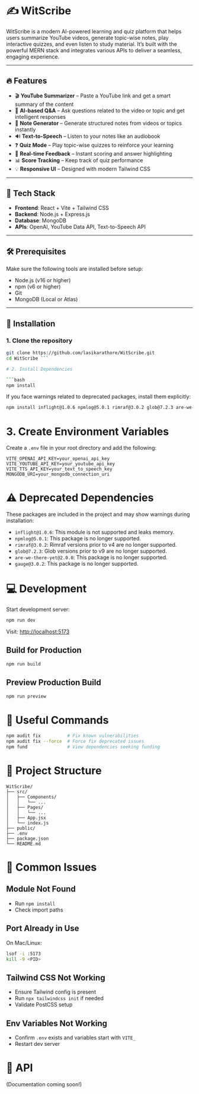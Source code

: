 # ✍️ WitScribe

WitScribe is a modern AI-powered learning and quiz platform that helps users summarize YouTube videos, generate topic-wise notes, play interactive quizzes, and even listen to study material. It’s built with the powerful MERN stack and integrates various APIs to deliver a seamless, engaging experience.

---

## 🔥 Features

- 🎬 **YouTube Summarizer** – Paste a YouTube link and get a smart summary of the content
- 🤖 **AI-based Q&A** – Ask questions related to the video or topic and get intelligent responses
- 📝 **Note Generator** – Generate structured notes from videos or topics instantly
- 🔊 **Text-to-Speech** – Listen to your notes like an audiobook
- ❓ **Quiz Mode** – Play topic-wise quizzes to reinforce your learning
- 🎯 **Real-time Feedback** – Instant scoring and answer highlighting
- 📊 **Score Tracking** – Keep track of quiz performance
- 💡 **Responsive UI** – Designed with modern Tailwind CSS

---

## 🧰 Tech Stack

- **Frontend**: React + Vite + Tailwind CSS
- **Backend**: Node.js + Express.js
- **Database**: MongoDB
- **APIs**: OpenAI, YouTube Data API, Text-to-Speech API

---

## 🛠️ Prerequisites

Make sure the following tools are installed before setup:

- Node.js (v16 or higher)
- npm (v6 or higher)
- Git
- MongoDB (Local or Atlas)

---

## 🚀 Installation

### 1. Clone the repository

```bash
git clone https://github.com/lasikarathore/WitScribe.git
cd WitScribe ```

# 2. Install Dependencies

```bash
npm install
```

If you face warnings related to deprecated packages, install them explicitly:

```bash
npm install inflight@1.0.6 npmlog@5.0.1 rimraf@3.0.2 glob@7.2.3 are-we-there-yet@2.0.0 gauge@3.0.2
```

# 3. Create Environment Variables

Create a `.env` file in your root directory and add the following:

```env
VITE_OPENAI_API_KEY=your_openai_api_key
VITE_YOUTUBE_API_KEY=your_youtube_api_key
VITE_TTS_API_KEY=your_text_to_speech_key
MONGODB_URI=your_mongodb_connection_uri
```

# ⚠️ Deprecated Dependencies

These packages are included in the project and may show warnings during installation:

- `inflight@1.0.6`: This module is not supported and leaks memory.
- `npmlog@5.0.1`: This package is no longer supported.
- `rimraf@3.0.2`: Rimraf versions prior to v4 are no longer supported.
- `glob@7.2.3`: Glob versions prior to v9 are no longer supported.
- `are-we-there-yet@2.0.0`: This package is no longer supported.
- `gauge@3.0.2`: This package is no longer supported.

# 💻 Development

Start development server:

```bash
npm run dev
```

Visit: [http://localhost:5173](http://localhost:5173)

## Build for Production

```bash
npm run build
```

## Preview Production Build

```bash
npm run preview
```

# 🧪 Useful Commands

```bash
npm audit fix          # Fix known vulnerabilities
npm audit fix --force  # Force fix deprecated issues
npm fund               # View dependencies seeking funding
```

# 🧾 Project Structure

```
WitScribe/
├── src/
│   ├── Components/
│   │   └── ...
│   ├── Pages/
│   │   └── ...
│   ├── App.jsx
│   └── index.js
├── public/
├── .env
├── package.json
└── README.md
```

# 🧯 Common Issues

## Module Not Found
- Run `npm install`
- Check import paths

## Port Already in Use
On Mac/Linux:

```bash
lsof -i :5173
kill -9 <PID>
```

## Tailwind CSS Not Working
- Ensure Tailwind config is present
- Run `npx tailwindcss init` if needed
- Validate PostCSS setup

## Env Variables Not Working
- Confirm `.env` exists and variables start with `VITE_`
- Restart dev server

# 🔐 API

(Documentation coming soon!)

